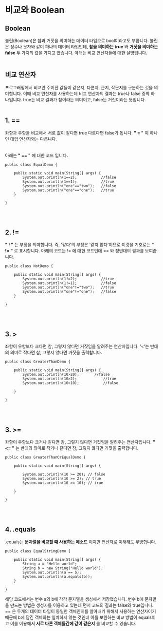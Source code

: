# **비교와 Boolean**

## **Boolean** 
불린(Boolean)은 참과 거짓을 의미하는 데이터 타입으로 bool이라고도 부릅니다. 불린은 정수나 문자와 같이 하나의 데이터 타입인데, **참을 의미하는 true** 와 **거짓을 의미하는 false** 두 가지의 값을 가지고 있습니다. 아래는 비교 연산자들에 대한 설명입니다.
<br><br>
## **비교 연산자**
프로그래밍에서 비교란 주어진 값들이 같은지, 다른지, 큰지, 작은지를 구분하는 것을 의미합니다. 이때 비교 연산자를 사용하는데 비교 연산자의 결과는 true나 false 중의 하나입니다. true는 비교 결과가 참이라는 의미이고, false는 거짓이라는 뜻입니다. 
<br><br>
## **1. ==** 
좌항과 우항을 비교해서 서로 값이 같다면 true 다르다면 false가 됩니다. **" = "** 이 하나인 대입 연산자와는 다릅니다.  
<br><br>
아래는 **" == "** 에 대한 코드 입니다.
```
public class EqualDemo {
 
    public static void main(String[] args) {
        System.out.println(1==2);           //false
        System.out.println(1==1);           //true
        System.out.println("one"=="two");   //false
        System.out.println("one"=="one");   //true
    }
 
}
```
<br><br>
## **2. !=**
**" ! "** 는 부정을 의미합니다. 즉, '같다'의 부정은 '같지 않다'이므로 이것을 기호로는 **" != "** 로 표시합니다. 아래의 코드는 != 에 대한 코드인데 == 와 정반대의 결과를 보여줍니다.
<br>
```
public class NotDemo {
 
    public static void main(String[] args) {
        System.out.println(1!=2);           //true
        System.out.println(1!=1);           //false
        System.out.println("one"!="two");   //true  
        System.out.println("one"!="one");   //false
    }
     
}
```
<br><br>
## **3. >**
좌항이 우항보다 크다면 참, 그렇지 않다면 거짓임을 알려주는 연산자입니다. '<'는 반대의 의미로 작다면 참, 그렇지 않다면 거짓을 출력합니다.
<br>
```
public class GreaterThanDemo {
 
    public static void main(String[] args) {
        System.out.println(10>20);       //false
        System.out.println(10>2);            //true
        System.out.println(10>10);           //false
 
    }
 
}
```
<br><br>
## **3. >=**
좌항이 우항보다 크거나 같다면 참, 그렇지 않다면 거짓임을 알려주는 연산자입니다. **" <= "** 는 반대의 의미로 작거나 같다면 참, 그렇지 않다면 거짓을 출력합니다.
```
public class GreaterThanOrEqualDemo {
 
    public static void main(String[] args) {
 
        System.out.println(10 >= 20); // false
        System.out.println(10 >= 2); // true
        System.out.println(10 >= 10); // true
 
    }
 
}
```
<br><br>
## **4. .equals**
.equals는 **문자열을 비교할 때 사용하는 메소드** 이지만 연산자로 이해해도 무방합니다.

```
public class EqualStringDemo {
 
    public static void main(String[] args) {
        String a = "Hello world";
        String b = new String("Hello world");
        System.out.println(a == b);
        System.out.println(a.equals(b));
    }
 
}
```
해당 코드에서는 변수 a와 b에 각각 문자열을 생성해서 저장했습니다. 변수 b에 문자열을 만드는 방법은 생성자를 이용하고 있는데 먼저 코드의 결과는 false와 true입니다. == 은 두개의 데이터 타입이 동일한 객체인지를 알아내기 위해서 사용하는 연산자이기 때문에 b에 담긴 객체와는 일치하지 않는 것인데 이를 보완하는 비교 방법이 equals이고 이를 이용해서 **서로 다른 객체들간에 값이 같은지** 를 비교할 수 있습니다.